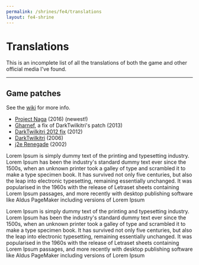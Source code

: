 ```yaml
---
permalink: /shrines/fe4/translations
layout: fe4-shrine
---
```

# Translations

This is an incomplete list of all the translations of both the game and other official media I've found.

***

## Game patches
See the [wiki](https://fireemblemwiki.org/wiki/Fan_translation#Fire_Emblem:_Genealogy_of_the_Holy_War) for more info.
- [Project Naga](https://forums.serenesforest.net/topic/63676-fe4-translation-patch-open-beta-v7/) (2016) (newest!)
- [Gharnef](https://forums.serenesforest.net/topic/39994-gharnefs-improved-fe4-translation-patch/), a fix of DarkTwilkitri's patch (2013)
- [DarkTwilkitri 2012 fix](https://forums.serenesforest.net/topic/31680-improving-the-genealogy-translation-patch/) (2012)
- [DarkTwilkitri](https://darktwilkitri.thegreatbeyond.net/dtntd_fireemblem4.php) (2006)
- [j2e Renegade](https://www.romhacking.net/translations/359/) (2002)

Lorem Ipsum is simply dummy text of the printing and typesetting industry. Lorem Ipsum has been the industry's standard dummy text ever since the 1500s, when an unknown printer took a galley of type and scrambled it to make a type specimen book. It has survived not only five centuries, but also the leap into electronic typesetting, remaining essentially unchanged. It was popularised in the 1960s with the release of Letraset sheets containing Lorem Ipsum passages, and more recently with desktop publishing software like Aldus PageMaker including versions of Lorem Ipsum

Lorem Ipsum is simply dummy text of the printing and typesetting industry. Lorem Ipsum has been the industry's standard dummy text ever since the 1500s, when an unknown printer took a galley of type and scrambled it to make a type specimen book. It has survived not only five centuries, but also the leap into electronic typesetting, remaining essentially unchanged. It was popularised in the 1960s with the release of Letraset sheets containing Lorem Ipsum passages, and more recently with desktop publishing software like Aldus PageMaker including versions of Lorem Ipsum